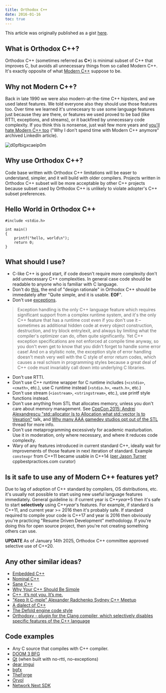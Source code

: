 ```yaml
---
title: Orthodox C++
date: 2016-01-16
toc: true
---
```


This article was originally published as a gist [here](https://gist.github.com/bkaradzic/2e39896bc7d8c34e042b).

What is Orthodox C++?
---------------------

Orthodox C++ (sometimes referred as **C+**) is minimal subset of C++ that improves C, but avoids all unnecessary things from so called Modern C++. It's exactly opposite of what [Modern C++](https://stackoverflow.com/questions/3661237/what-is-modern-c) suppose to be.

Why not Modern C++?
-------------------

Back in late 1990 we were also modern-at-the-time C++ hipsters, and we used latest features. We told everyone also they should use those features too. Over time we learned it's unnecesary to use some language features just because they are there, or features we used proved to be bad (like RTTI, exceptions, and streams), or it backfired by unnecessary code complexity. If you think this is nonsense, just wait few more years and [you'll hate Modern C++ too](http://archive.md/2016.05.17-214038/https://www.linkedin.com/pulse/why-i-dont-spend-time-modern-c-anymore-henrique-bucher-phd) ("Why I don't spend time with Modern C++ anymore" archived LinkedIn article).

![d0pfbigxcaeip0m](https://user-images.githubusercontent.com/814772/53454879-839a6480-39dd-11e9-9915-41baca494461.jpg)

Why use Orthodox C++?
---------------------

Code base written with Orthodox C++ limitations will be easer to understand, simpler, and it will build with older compilers. Projects written in Orthodox C++ subset will be more acceptable by other C++ projects because subset used by Orthodox C++ is unlikely to violate adopter's C++ subset preferences.

Hello World in Orthodox C++
---------------------------

	#include <stdio.h>

	int main()
	{
	    printf("hello, world\n");
	    return 0;
	}

What should I use?
------------------

 - C-like C++ is good start, if code doesn't require more complexity don't add unnecessary C++ complexities. In general case code should be readable to anyone who is familiar with C language.
 - Don't do [this](http://archive.md/2014.04.28-125041/http://www.boost.org/doc/libs/1_55_0/libs/geometry/doc/html/geometry/design.html), the end of "design rationale" in Orthodox C++ should be immedately after "Quite simple, and it is usable. **EOF**".
 - Don't use [exceptions](https://web.archive.org/web/20190116034706/http://www.lighterra.com/papers/exceptionsharmful/).
 
> Exception handling is the only C++ language feature which requires significant support from a complex runtime system, and it's the only C++ feature that has a runtime cost even if you don't use it – sometimes as additional hidden code at every object construction, destruction, and try block entry/exit, and always by limiting what the compiler's optimizer can do, often quite significantly. Yet C++ exception specifications are not enforced at compile time anyway, so you don't even get to know that you didn't forget to handle some error case! And on a stylistic note, the exception style of error handling doesn't mesh very well with the C style of error return codes, which causes a real schism in programming styles because a great deal of C++ code must invariably call down into underlying C libraries.

 - Don't use RTTI.
 - Don't use C++ runtime wrapper for C runtime includes (`<cstdio>`, `<cmath>`, etc.), use C runtime instead (`<stdio.h>`, `<math.h>`, etc.)
 - Don't use stream (`<iostream>`, `<stringstream>`, etc.), use printf style functions instead.
 - Don't use anything from STL that allocates memory, unless you don't care about memory management. See [CppCon 2015: Andrei Alexandrescu "std::allocator Is to Allocation what std::vector Is to Vexation"](https://www.youtube.com/watch?v=LIb3L4vKZ7U) talk, and [Why many AAA gamedev studios opt out of the STL](https://web.archive.org/web/20220227163717/https://threadreaderapp.com/thread/1497768472184430600.html) thread for more info. 
 - Don't use metaprogramming excessively for academic masturbation. Use it in moderation, only where necessary, and where it reduces code complexity.
 -  Wary of any features introduced in current standard C++<year>, ideally wait for improvements of those feature in next iteration of standard. Example `constexpr` from C++11 became usable in C++14 ([per Jason Turner](http://archive.md/2018.02.01-171248/https://twitter.com/lefticus/status/958931109009440768) cppbestpractices.com curator)

Is it safe to use any of Modern C++<year> features yet?
-------------------------------------------------------

Due to lag of adoption of C++ standard by compilers, OS distributions, etc. it's usually not possible to start using new useful language features immediately. General guideline is: if current year is C++_year_+5 then it's safe to start **selectively** using C++_year_'s features. For example, if standard is C++11, and current year >= 2016 then it's probably safe. If standard required to compile your code is C++17 and year is 2016 then obviously you're practicing "Resume Driven Development" methodology. If you're doing this for open source project, then you're not creating something others can use.

**UPDATE** As of January 14th 2025, Orthodox C++ committee approved selective use of C++20.

Any other similar ideas?
------------------------

 - [Embedded C++](https://en.wikipedia.org/wiki/Embedded_C%2B%2B)
 - [Nominal C++](http://archive.md/2016.08.07-162105/https://namandixit.github.io/blog/nominal-c++/)
 - [Sane C++](http://archive.md/2016.08.07-162220/http://flohofwoe.blogspot.nl/2013/06/sane-c.html)
 - [Why Your C++ Should Be Simple](http://archive.md/2017.03.19-055108/https://hacksoflife.blogspot.nl/2017/03/why-your-c-should-be-simple.html)
 - [C++, it’s not you. It’s me.](https://web.archive.org/web/20190227061553/https://c0de517e.blogspot.com/2019/02/c-its-not-you-its-me.html)
 - ["Keep It C-mple" Alexander Radchenko Sydney C++ Meetup](https://www.youtube.com/watch?v=lTXHOOwfTAo)
 - [A dialect of C++](https://web.archive.org/web/20200521234043/https://satish.net.in/20180302/)
 - [The Defold engine code style](https://web.archive.org/web/20241003193318/https://defold.com/2020/05/31/The-Defold-engine-code-style/)
 - [Orthodoxy - plugin for the Clang compiler, which selectively disables specific features of the C++ language](https://github.com/d-musique/orthodoxy?tab=readme-ov-file#orthodoxy)
 
Code examples
-------------

 - Any C source that compiles with C++ compiler.
 - [DOOM 3 BFG](https://github.com/id-Software/DOOM-3-BFG)
 - [Qt](https://github.com/qtproject) (when built with no-rtti, no-exceptions)
 - [dear imgui](https://github.com/ocornut/imgui)
 - [bgfx](https://github.com/bkaradzic/bgfx)
 - [TheForge](https://github.com/ConfettiFX/The-Forge)
 - [Oryol](https://github.com/floooh/oryol)
 - [Network Next SDK](https://github.com/networknext/sdk)
 
